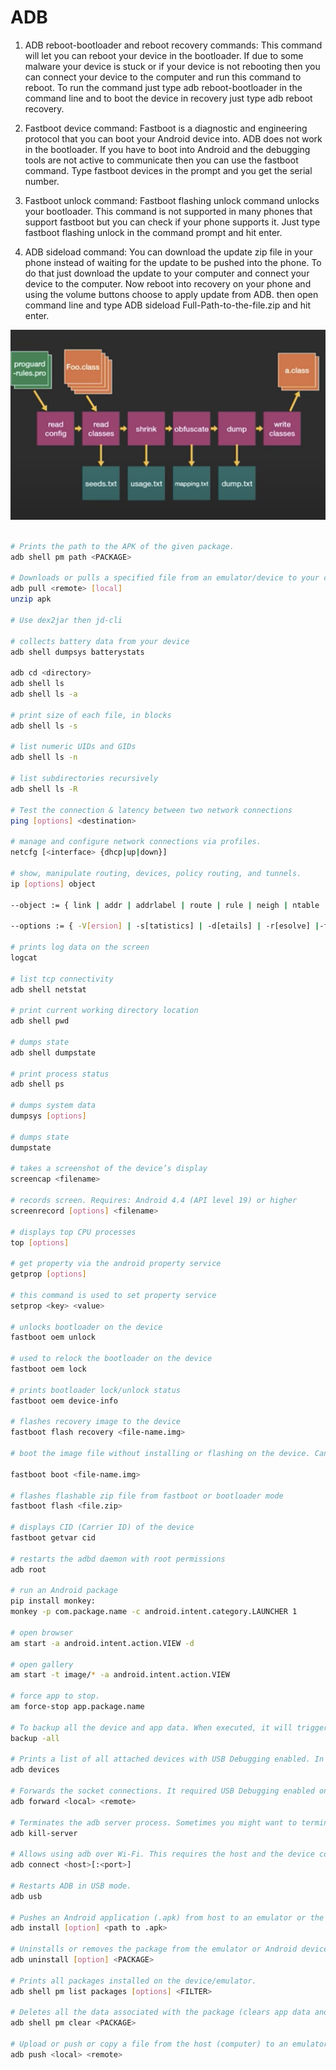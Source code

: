 # ADB

1. ADB reboot-bootloader and reboot recovery commands:
This command will let you can reboot your device in the bootloader. If due to some malware your device is stuck or if your device is not rebooting then you can connect your device to the computer and run this command to reboot. To run the command just type adb reboot-bootloader in the command line and to boot the device in recovery just type adb reboot recovery.

2. Fastboot device command:
Fastboot is a diagnostic and engineering protocol that you can boot your Android device into. ADB does not work in the bootloader. If you have to boot into Android and the debugging tools are not active to communicate then you can use the fastboot command. Type fastboot devices in the prompt and you get the serial number.

3. Fastboot unlock command:
Fastboot flashing unlock command unlocks your bootloader. This command is not supported in many phones that support fastboot but you can check if your phone supports it. Just type fastboot flashing unlock in the command prompt and hit enter.

4. ADB sideload command:
You can download the update zip file in your phone instead of waiting for the update to be pushed into the phone. To do that just download the update to your computer and connect your device to the computer. Now reboot into recovery on your phone and using the volume buttons choose to apply update from ADB. then open command line and type ADB sideload Full-Path-to-the-file.zip and hit enter.


![](./ADB.png )


```sh

# Prints the path to the APK of the given package.
adb shell pm path <PACKAGE>

# Downloads or pulls a specified file from an emulator/device to your computer (host).
adb pull <remote> [local]
unzip apk 

# Use dex2jar then jd-cli

# collects battery data from your device
adb shell dumpsys batterystats	

adb cd <directory>
adb shell ls
adb shell ls -a

# print size of each file, in blocks
adb shell ls -s								

# list numeric UIDs and GIDs
adb shell ls -n								

# list subdirectories recursively
adb shell ls -R

# Test the connection & latency between two network connections
ping [options] <destination>	

# manage and configure network connections via profiles.
netcfg [<interface> {dhcp|up|down}]	

# show, manipulate routing, devices, policy routing, and tunnels.
ip [options] object							

--object := { link | addr | addrlabel | route | rule | neigh | ntable |tunnel | tuntap | maddr | mroute | mrule | monitor | xfrm |netns | l2tp }

--options := { -V[ersion] | -s[tatistics] | -d[etails] | -r[esolve] |-f[amily] { inet | inet6 | ipx | dnet | link } |-l[oops] { maximum-addr-flush-attempts } |-o[neline] | -t[imestamp] | -b[atch] [filename] |-rc[vbuf] [size]}

# prints log data on the screen
logcat

# list tcp connectivity
adb shell netstat							

# print current working directory location
adb shell pwd								

# dumps state
adb shell dumpstate							

# print process status
adb shell ps								

# dumps system data
dumpsys [options]							

# dumps state
dumpstate								

# takes a screenshot of the device’s display
screencap <filename>							

# records screen. Requires: Android 4.4 (API level 19) or higher
screenrecord [options] <filename>					

# displays top CPU processes
top [options]						

# get property via the android property service
getprop [options]

# this command is used to set property service
setprop <key> <value>							

# unlocks bootloader on the device
fastboot oem unlock							

# used to relock the bootloader on the device
fastboot oem lock							

# prints bootloader lock/unlock status
fastboot oem device-info						

# flashes recovery image to the device
fastboot flash recovery <file-name.img>					

# boot the image file without installing or flashing on the device. Can be used to boot recovery image without flashing on the device

fastboot boot <file-name.img>

# flashes flashable zip file from fastboot or bootloader mode
fastboot flash <file.zip>						

# displays CID (Carrier ID) of the device
fastboot getvar cid							

# restarts the adbd daemon with root permissions
adb root								

# run an Android package
pip install monkey:
monkey -p com.package.name -c android.intent.category.LAUNCHER 1  	

# open browser
am start -a android.intent.action.VIEW -d				

# open gallery
am start -t image/* -a android.intent.action.VIEW			

# force app to stop.
am force-stop app.package.name						

# To backup all the device and app data. When executed, it will trigger the backup, ask you to accept the action on the Android device and then creates “backup.adb” file in the current directory.
backup -all								

# Prints a list of all attached devices with USB Debugging enabled. In response, it returns the serial number and state of the device.
adb devices

# Forwards the socket connections. It required USB Debugging enabled on the device.
adb forward <local> <remote>

# Terminates the adb server process. Sometimes you might want to terminate the adb server and restart it to resolve the problems.
adb kill-server

# Allows using adb over Wi-Fi. This requires the host and the device connected to the same Wi-Fi network.
adb connect <host>[:<port>]

# Restarts ADB in USB mode.
adb usb

# Pushes an Android application (.apk) from host to an emulator or the device.
adb install [option] <path to .apk>

# Uninstalls or removes the package from the emulator or Android device.
adb uninstall [option] <PACKAGE>

# Prints all packages installed on the device/emulator.
adb shell pm list packages [options] <FILTER>

# Deletes all the data associated with the package (clears app data and cache).
adb shell pm clear <PACKAGE>

# Upload or push or copy a file from the host (computer) to an emulator or the device.
adb push <local> <remote>

```